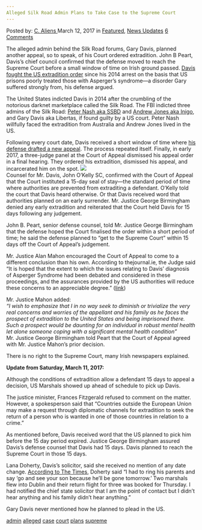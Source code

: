 ```yaml
---
Alleged Silk Road Admin Plans to Take Case to the Supreme Court
---
```

<article class="post-listing post-18640 post type-post status-publish format-standard has-post-thumbnail hentry 
 tag-admin tag-alleged tag-case tag-court tag-plans tag-supreme">
<div class="post-inner">
<span>Posted by: <a href="https://www.deepdotweb.com/author/caliens/" title="">C. Aliens </a></span>
<span>March 12, 2017</span>
<span>in <a href="https://www.deepdotweb.com/category/deepdot-news/" rel="category tag">Featured</a>, <a href="https://www.deepdotweb.com/category/news-updates/" rel="category tag">News Updates</a></span>
<span><a href="https://www.deepdotweb.com/2017/03/12/alleged-silk-road-admin-plans-take-case-supreme-court/#comments">6 Comments</a></span>


<p>The alleged admin behind the Silk Road forums, Gary Davis, planned another appeal, so to speak, of his Court ordered extradition. John B Peart, Davis&#8217;s chief council confirmed that the defense moved to reach the Supreme Court before a small window of time on Irish ground passed. <a href="https://www.deepdotweb.com/2016/08/13/alleged-silk-road-admin-libertas-extradited-us/">Davis fought the US extradition order</a> since his 2014 arrest on the basis that US prisons poorly treated those with Asperger&#8217;s syndrome—a disorder Gary suffered strongly from, his defense argued.</p>
<p>The United States indicted Davis in 2014 after the crumbling of the notorious darknet marketplace called the Silk Road. The FBI indicted three admins of the Silk Road: <a href="https://www.deepdotweb.com/2014/03/19/arrested-silk-road-mod-ssbd-waives-extradition-rights-silk-road-charges-us/">Peter Nash aka SSBD</a> and <a href="https://www.deepdotweb.com/2013/12/20/silk-road-administrator-inigo-busted/">Andrew Jones aka Inigo</a>, and Gary Davis aka Libertas, if found guilty by a US court. Peter Nash willfully faced the extradition from Australia and Andrew Jones lived in the US.</p>
<p>Following every court date, Davis received a short window of time where <a href="https://www.deepdotweb.com/2016/08/14/indicted-silk-road-admin-will-appeal-extradition-within-10-days/">his defense drafted a new appeal</a>. The process repeated itself. Finally, in early 2017, a three-judge panel at the Court of Appeal dismissed his appeal order in a final hearing. They ordered his extradition, dismissed his appeal, and incarcerated him on the spot. <img class="wp-image-18641 aligncenter" src="/imgs/2017/03/word-image-5.jpeg" srcset="/imgs/2017/03/word-image-5.jpeg 642w, /imgs/2017/03/word-image-5-300x169.jpeg 300w" sizes="(max-width: 642px) 100vw, 642px" /><br />
    Counsel for Mr. Davis, John O&#8217;Kelly SC, confirmed with the Court of Appeal that the Court instituted a 15-day seal of stay—the standard period of time where authorities are prevented from extraditing a defendant. O&#8217;Kelly told the court that Davis heard otherwise. Or that Davis received word that authorities planned on an early surrender. Mr. Justice George Birmingham denied any early extradition and reiterated that the Court held Davis for 15 days following any judgement.</p>
<p>John B. Peart, senior defense counsel, told Mr. Justice George Birmingham that the defense hoped the Court finalised the order within a short period of time; he said the defense planned to “get to the Supreme Court” within 15 days off the Court of Appeal&#8217;s judgement.</p>
<p>Mr. Justice Alan Mahon encouraged the Court of Appeal to come to a different conclusion than his own. According to thejournal.ie, the Judge said “It is hoped that the extent to which the issues relating to Davis’ diagnosis of Asperger Syndrome had been debated and considered in these proceedings, and the assurances provided by the US authorities will reduce these concerns to an appreciable degree.” (<a href="http://www.thejournal.ie/silk-road-supreme-court-3277471-Mar2017/">link</a>)</p>
<p>Mr. Justice Mahon added:<br />
<em>&#8220;I wish to emphasize that I in no way seek to diminish or trivialize the very real concerns and worries of the appellant and his family as he faces the prospect of extradition to the United States and being imprisoned there. Such a prospect would be daunting for an individual in robust mental health let alone someone coping with a significant mental health condition&#8221;</em><br />
    Mr. Justice George Birmingham told Peart that the Court of Appeal agreed with Mr. Justice Mahon&#8217;s prior decision.</p>
<p>There is no right to the Supreme Court, many Irish newspapers explained.</p>
<p><strong>Update from Saturday, March 11, 2017:</strong></p>
<p>Although the conditions of extradition allow a defendant 15 days to appeal a decision, US Marshals showed up ahead of schedule to pick up Davis.</p>
<p>The justice minister, Frances Fitzgerald​ refused to comment on the matter​. However, a spokesperson said that “Countries outside the European Union may make a request through diplomatic channels for extradition to seek the return of a person who is wanted in one of those countries in relation to a crime.”</p>
<p>As mentioned before, Davis received word that the US planned to pick him before the 15 day period expired. Justice George Birmingham assured Davis&#8217;s defense counsel that Davis had 15 days. Davis planned to reach the Supreme Court in those 15 days.</p>
<p>Lana Doherty, Davis&#8217;s solicitor, said she received no mention of any date change. <a href="http://www.thetimes.co.uk/article/us-comes-for-silk-road-accused-despite-stay-jgsgq2d8w?t=ie">According to The Times</a>, Doherty said “I had to ring his parents and say ‘go and see your son because he’ll be gone tomorrow.’ Two marshals flew into Dublin and their return flight for three was booked for Thursday. I had notified the chief state solicitor that I am the point of contact but I didn’t hear anything and his family didn’t hear anything.”</p>
<p>Gary Davis never mentioned how he planned to plead in the US.</p>
</div>
<a href="https://www.deepdotweb.com/tag/admin/" rel="tag">admin</a> <a href="https://www.deepdotweb.com/tag/alleged/" rel="tag">alleged</a> <a href="https://www.deepdotweb.com/tag/case/" rel="tag">case</a> <a href="https://www.deepdotweb.com/tag/court/" rel="tag">court</a> <a href="https://www.deepdotweb.com/tag/plans/" rel="tag">plans</a>  <a href="https://www.deepdotweb.com/tag/supreme/" rel="tag">supreme</a></span> <span style="display:none" class="updated">2017-03-12<a href="https://www.deepdotweb.com/author/caliens/" title="Posts by C. Aliens" rel="author">C. Aliens</a></strong></div>
</div>
</article>

